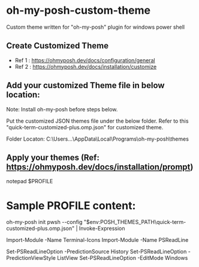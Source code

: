 # oh-my-posh-custom-theme
Custom theme written for "oh-my-posh" plugin for windows power shell

## Create Customized Theme
* Ref 1 : https://ohmyposh.dev/docs/configuration/general
* Ref 2 : https://ohmyposh.dev/docs/installation/customize

## Add your customized Theme file in below location:

Note: Install oh-my-posh before steps below.

Put the customized JSON themes file under the below folder. Refer to this "quick-term-customized-plus.omp.json" for customized theme.

Folder Locaton: C:\Users\...\AppData\Local\Programs\oh-my-posh\themes


## Apply your themes (Ref: https://ohmyposh.dev/docs/installation/prompt)

notepad $PROFILE

# Sample PROFILE content:

oh-my-posh init pwsh --config "$env:POSH_THEMES_PATH\quick-term-customized-plus.omp.json" | Invoke-Expression

Import-Module -Name Terminal-Icons
Import-Module -Name PSReadLine

Set-PSReadLineOption -PredictionSource History
Set-PSReadLineOption -PredictionViewStyle ListView
Set-PSReadLineOption -EditMode Windows
